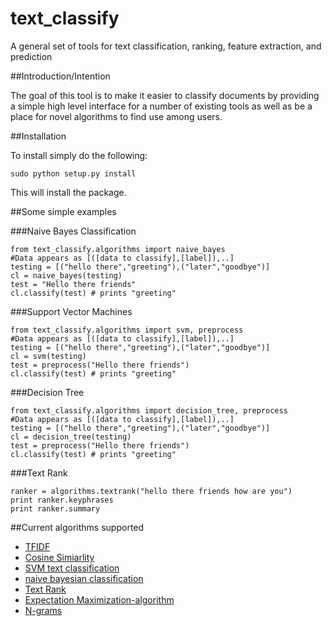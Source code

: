 # text_classify
A general set of tools for text classification, ranking, feature extraction, and prediction

##Introduction/Intention

The goal of this tool is to make it easier to classify documents by providing a simple high level interface for a number of existing tools as well as be a place for novel algorithms to find use among users.

##Installation

To install simply do the following:

`sudo python setup.py install`

This will install the package.  

##Some simple examples

###Naive Bayes Classification

```
from text_classify.algorithms import naive_bayes  
#Data appears as [([data to classify],[label]),..]
testing = [("hello there","greeting"),("later","goodbye")]
cl = naive_bayes(testing)
test = "Hello there friends"
cl.classify(test) # prints "greeting"
```

###Support Vector Machines

```
from text_classify.algorithms import svm, preprocess
#Data appears as [([data to classify],[label]),..]
testing = [("hello there","greeting"),("later","goodbye")]
cl = svm(testing)
test = preprocess("Hello there friends")
cl.classify(test) # prints "greeting"
```

###Decision Tree
```
from text_classify.algorithms import decision_tree, preprocess
#Data appears as [([data to classify],[label]),..]
testing = [("hello there","greeting"),("later","goodbye")]
cl = decision_tree(testing)
test = preprocess("Hello there friends")
cl.classify(test) # prints "greeting"
```

###Text Rank

```
ranker = algorithms.textrank("hello there friends how are you")
print ranker.keyphrases
print ranker.summary
```

##Current algorithms supported

* [TFIDF](http://www.tfidf.com/)
* [Cosine Simiarlity](https://en.wikipedia.org/wiki/Cosine_similarity)
* [SVM text classification](http://www.nltk.org/api/nltk.classify.html)
* [naive bayesian classification](http://stevenloria.com/how-to-build-a-text-classification-system-with-python-and-textblob/)
* [Text Rank](http://acl.ldc.upenn.edu/acl2004/emnlp/pdf/Mihalcea.pdf)
* [Expectation Maximization-algorithm](http://crow.ee.washington.edu/people/bulyko/papers/em.pdf)
* [N-grams](https://en.wikipedia.org/wiki/N-gram)

